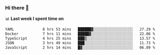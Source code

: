 ### Hi there 👋

<!--
**DBvc/DBvc** is a ✨ _special_ ✨ repository because its `README.md` (this file) appears on your GitHub profile.

Here are some ideas to get you started:

- 🔭 I’m currently working on ...
- 🌱 I’m currently learning ...
- 👯 I’m looking to collaborate on ...
- 🤔 I’m looking for help with ...
- 💬 Ask me about ...
- 📫 How to reach me: ...
- 😄 Pronouns: ...
- ⚡ Fun fact: ...
-->

📊 **Last week I spent time on**
<!--START_SECTION:waka-->

```txt
YAML             8 hrs 53 mins   ██████▓░░░░░░░░░░░░░░░░░░   27.29 %
Docker           7 hrs 11 mins   █████▓░░░░░░░░░░░░░░░░░░░   22.06 %
TypeScript       4 hrs 25 mins   ███▒░░░░░░░░░░░░░░░░░░░░░   13.57 %
JSON             3 hrs 49 mins   ███░░░░░░░░░░░░░░░░░░░░░░   11.73 %
JavaScript       2 hrs 14 mins   █▓░░░░░░░░░░░░░░░░░░░░░░░   06.89 %
```

<!--END_SECTION:waka-->

